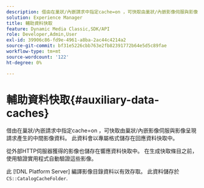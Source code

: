 ```yaml
---
description: 借由在巢狀/內嵌請求中指定cache=on ，可快取由巢狀/內嵌影像伺服與影像呈現請求產生的中間影像資料。 此資料會以專屬格式儲存在回應資料快取中。
solution: Experience Manager
title: 輔助資料快取
feature: Dynamic Media Classic,SDK/API
role: Developer,Admin,User
exl-id: 39906c86-fd9e-4961-a8ba-2ac44c4214a2
source-git-commit: bf31e5226cbb763e2fb82391772b64e5d5c89fae
workflow-type: tm+mt
source-wordcount: '122'
ht-degree: 0%

---
```


# 輔助資料快取{#auxiliary-data-caches}

借由在巢狀/內嵌請求中指定cache=on ，可快取由巢狀/內嵌影像伺服與影像呈現請求產生的中間影像資料。 此資料會以專屬格式儲存在回應資料快取中。

從外部HTTP伺服器獲得的影像也儲存在響應資料快取中。 在生成快取條目之前，使用驗證實用程式自動驗證這些影像。

此 [!DNL Platform Server] 編譯影像目錄資料以有效存取。 此資料儲存於 `CS::CatalogCacheFolder`.
